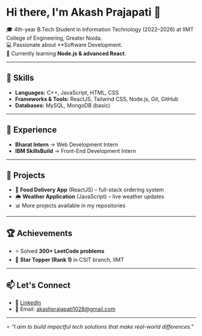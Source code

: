 # Hi there, I'm Akash Prajapati 👋

🎓 4th-year B.Tech Student in Information Technology (2022–2026) at IIMT College of Engineering, Greater Noida.  
💻 Passionate about **Software Development.  
🌱 Currently learning **Node.js & advanced React**.  

---

## 🚀 Skills
- **Languages:** C++, JavaScript, HTML, CSS  
- **Frameworks & Tools:** ReactJS, Tailwind CSS, Node.js, Git, GitHub  
- **Databases:** MySQL, MongoDB (basic)  

---

## 💼 Experience
- **Bharat Intern** → Web Development Intern  
- **IBM SkillsBuild** → Front-End Development Intern  

---

## 📂 Projects
- 🍔 **Food Delivery App** (ReactJS) – full-stack ordering system  
- 🌦️ **Weather Application** (JavaScript) – live weather updates  
- 📊 More projects available in my repositories  

---

## 🏆 Achievements
- ⭐ Solved **300+ LeetCode problems**  
- 🥇 **Star Topper (Rank 1)** in CSIT branch, IIMT  

---

## 📫 Let's Connect
- 💼 [LinkedIn](https://www.linkedin.com/in/akash-prajapati-56329a25b)  
- 📧 Email: akashprajapati1028@gmail.com  

---
⭐️ *“I aim to build impactful tech solutions that make real-world differences.”*  
